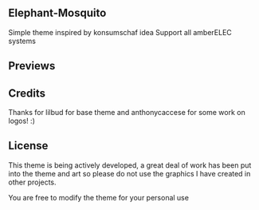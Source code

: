 ## Elephant-Mosquito
Simple theme inspired by konsumschaf idea
Support all amberELEC systems

## Previews

## Credits
Thanks for lilbud for base theme and
anthonycaccese for some work on logos! :)

## License

This theme is being actively developed, a great deal of work has been put into the theme and art so please do not use the graphics I have created in other projects.

You are free to modify the theme for your personal use